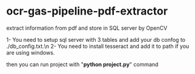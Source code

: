 # ocr-gas-pipeline-pdf-extractor
extract information from pdf and store in SQL server by OpenCV

 1- You need to setup sql server with 3 tables and add your db confog to ./db_config.txt.\n
 2- You need to install tesseract and add it to path if you are using windows.

then you can run project with "**python project.py**" command 
